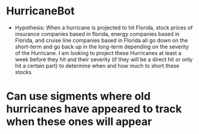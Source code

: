 # HurricaneBot

- Hypothesis: When a hurricane is projected to hit Florida, stock prices of insurance companies based in florida, 
energy companies based in Florida, and cruise line companies based in Florida all go down on the short-term 
and go back up in the long-term depending on the severity of the Hurricane. I am looking to project these Hurricanes at least a week
before they hit and their severity (if they will be a direct hit or only hit a certain part) to determine when and how much to short these stocks 


# Can use sigments where old hurricanes have appeared to track when these ones will appear 